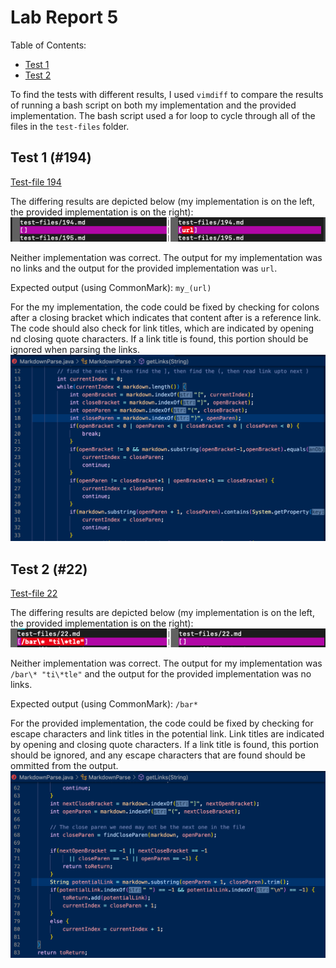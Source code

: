 # Lab Report 5

Table of Contents:
- [Test 1](#test-1-194)
- [Test 2](#test-2-22)


To find the tests with different results, I used `vimdiff` to compare the results of running a bash script on both my implementation and the provided implementation. The bash script used a for loop to cycle through all of the files in the `test-files` folder.

## Test 1 (#194)
[Test-file 194](https://github.com/nidhidhamnani/markdown-parser/blob/main/test-files/194.md)

The differing results are depicted below (my implementation is on the left, the provided implementation is on the right):
![test file 194 output](lab5-imgs/testfile194output.png)

Neither implementation was correct. The output for my implementation was no links and the output for the provided implementation was `url`.

Expected output (using CommonMark): `my_(url)`

For the my implementation, the code could be fixed by checking for colons after a closing bracket which indicates that content after is a reference link. The code should also check for link titles, which are indicated by opening nd closing quote characters. If a link title is found, this portion should be ignored when parsing the links.
![test file 21942 change](lab5-imgs/testfile194change.png)

## Test 2 (#22)
[Test-file 22](https://github.com/nidhidhamnani/markdown-parser/blob/main/test-files/22.md)

The differing results are depicted below (my implementation is on the left, the provided implementation is on the right):
![test file 22 output](lab5-imgs/testfile22output.png)

Neither implementation was correct. The output for my implementation was `/bar\* "ti\*tle"` and the output for the provided implementation was no links.

Expected output (using CommonMark): `/bar*`

For the provided implementation, the code could be fixed by checking for escape characters and link titles in the potential link. Link titles are indicated by opening and closing quote characters. If a link title is found, this portion should be ignored, and any escape characters that are found should be ommitted from the output.
![test file 22 change](lab5-imgs/testfile22change.png)